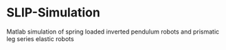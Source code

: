 # SLIP-Simulation
Matlab simulation of spring loaded inverted pendulum robots and prismatic leg series elastic robots 
